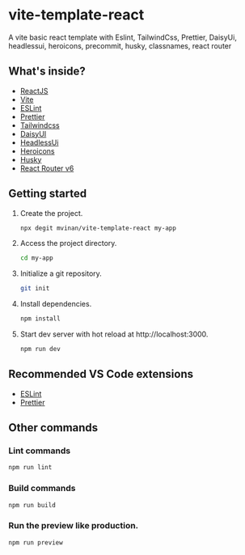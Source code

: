 # vite-template-react

A vite basic react template with Eslint, TailwindCss, Prettier, DaisyUi, headlessui, heroicons, precommit, husky, classnames, react router

## What's inside?

- [ReactJS](https://reactjs.org)
- [Vite](https://vitejs.dev)
- [ESLint](https://eslint.org)
- [Prettier](https://prettier.io)
- [Tailwindcss](https://tailwindcss.com)
- [DaisyUI](https://daisyui.com)
- [HeadlessUi](https://headlessui.dev)
- [Heroicons](https://heroicons.com)
- [Husky](https://typicode.github.io/husky/#/)
- [React Router v6](https://reactrouter.com/)

## Getting started

1. Create the project.

   ```bash
   npx degit mvinan/vite-template-react my-app
   ```

2. Access the project directory.

   ```bash
   cd my-app
   ```

3. Initialize a git repository.

   ```bash
   git init
   ```

4. Install dependencies.

   ```bash
   npm install
   ```

5. Start dev server with hot reload at http://localhost:3000.
   ```bash
   npm run dev
   ```

## Recommended VS Code extensions

- [ESLint](https://marketplace.visualstudio.com/items?itemName=dbaeumer.vscode-eslint)
- [Prettier](https://marketplace.visualstudio.com/items?itemName=esbenp.prettier-vscode)

## Other commands

### Lint commands

```bash
npm run lint
```

### Build commands

```bash
npm run build
```

### Run the preview like production.

```bash
npm run preview
```
